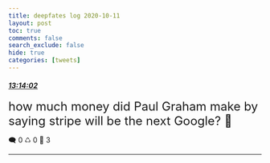 ```yaml
---
title: deepfates log 2020-10-11
layout: post
toc: true
comments: false
search_exclude: false
hide: true
categories: [tweets]
---
```



#### <a href = "https://twitter.com/deepfates/status/1315370089567457280">*13:14:02*</a>

<font size="5">how much money did Paul Graham make by saying stripe will be the next Google?  🤔</font>



🗨️ 0 ♺ 0 🤍  3   

---
    
            

